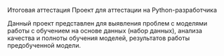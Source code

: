 Итоговая аттестация
Проект для аттестации на Python-разработчика

Данный проект представлен для выявления проблем с моделями работы с обучением на основе данных (набор данных), анализа качества и полноты обучения моделей, результатов работы предобученной модели.
